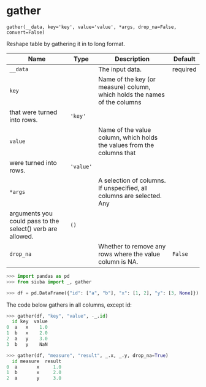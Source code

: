 # gather

`gather(__data, key='key', value='value', *args, drop_na=False, convert=False)`

Reshape table by gathering it in to long format.

| Name      | Type   | Description                                              | Default   |
|-----------|--------|----------------------------------------------------------|-----------|
| `__data`  |        | The input data.                                          | required  |
| `key`     |        | Name of the key (or measure) column, which holds the names of the columns
that were turned into rows.                                                          | `'key'`   |
| `value`   |        | Name of the value column, which holds the values from the columns that
were turned into rows.                                                          | `'value'` |
| `*args`   |        | A selection of columns. If unspecified, all columns are selected. Any
arguments you could pass to the select() verb are allowed.                                                          | `()`      |
| `drop_na` |        | Whether to remove any rows where the value column is NA. | `False`   |

```python
>>> import pandas as pd
>>> from siuba import _, gather
```

```python
>>> df = pd.DataFrame({"id": ["a", "b"], "x": [1, 2], "y": [3, None]})
```

The code below gathers in all columns, except id:

```python
>>> gather(df, "key", "value", -_.id)
  id key  value
0  a   x    1.0
1  b   x    2.0
2  a   y    3.0
3  b   y    NaN
```

```python
>>> gather(df, "measure", "result", _.x, _.y, drop_na=True)
  id measure  result
0  a       x     1.0
1  b       x     2.0
2  a       y     3.0
```